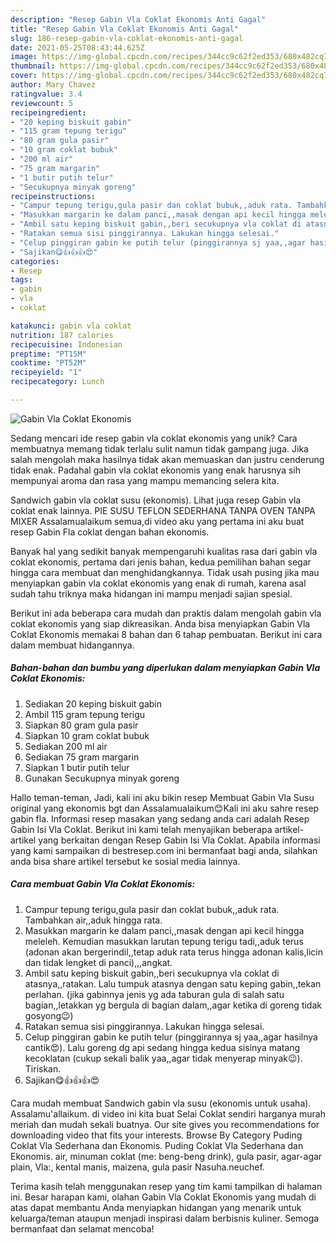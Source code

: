 ```yaml
---
description: "Resep Gabin Vla Coklat Ekonomis Anti Gagal"
title: "Resep Gabin Vla Coklat Ekonomis Anti Gagal"
slug: 186-resep-gabin-vla-coklat-ekonomis-anti-gagal
date: 2021-05-25T08:43:44.625Z
image: https://img-global.cpcdn.com/recipes/344cc9c62f2ed353/680x482cq70/gabin-vla-coklat-ekonomis-foto-resep-utama.jpg
thumbnail: https://img-global.cpcdn.com/recipes/344cc9c62f2ed353/680x482cq70/gabin-vla-coklat-ekonomis-foto-resep-utama.jpg
cover: https://img-global.cpcdn.com/recipes/344cc9c62f2ed353/680x482cq70/gabin-vla-coklat-ekonomis-foto-resep-utama.jpg
author: Mary Chavez
ratingvalue: 3.4
reviewcount: 5
recipeingredient:
- "20 keping biskuit gabin"
- "115 gram tepung terigu"
- "80 gram gula pasir"
- "10 gram coklat bubuk"
- "200 ml air"
- "75 gram margarin"
- "1 butir putih telur"
- "Secukupnya minyak goreng"
recipeinstructions:
- "Campur tepung terigu,gula pasir dan coklat bubuk,,aduk rata. Tambahkan air,,aduk hingga rata."
- "Masukkan margarin ke dalam panci,,masak dengan api kecil hingga meleleh. Kemudian masukkan larutan tepung terigu tadi,,aduk terus (adonan akan bergerindil,,tetap aduk rata terus hingga adonan kalis,licin dan tidak lengket di panci),,,angkat."
- "Ambil satu keping biskuit gabin,,beri secukupnya vla coklat di atasnya,,ratakan. Lalu tumpuk atasnya dengan satu keping gabin,,tekan perlahan. (jika gabinnya jenis yg ada taburan gula di salah satu bagian,,letakkan yg bergula di bagian dalam,,agar ketika di goreng tidak gosyong😉)"
- "Ratakan semua sisi pinggirannya. Lakukan hingga selesai."
- "Celup pinggiran gabin ke putih telur (pinggirannya sj yaa,,agar hasilnya cantik😍). Lalu goreng dg api sedang hingga kedua sisinya matang kecoklatan (cukup sekali balik yaa,,agar tidak menyerap minyak😉). Tiriskan."
- "Sajikan😋👍👍👍😍"
categories:
- Resep
tags:
- gabin
- vla
- coklat

katakunci: gabin vla coklat 
nutrition: 187 calories
recipecuisine: Indonesian
preptime: "PT15M"
cooktime: "PT52M"
recipeyield: "1"
recipecategory: Lunch

---
```



![Gabin Vla Coklat Ekonomis](https://img-global.cpcdn.com/recipes/344cc9c62f2ed353/680x482cq70/gabin-vla-coklat-ekonomis-foto-resep-utama.jpg)

Sedang mencari ide resep gabin vla coklat ekonomis yang unik? Cara membuatnya memang tidak terlalu sulit namun tidak gampang juga. Jika salah mengolah maka hasilnya tidak akan memuaskan dan justru cenderung tidak enak. Padahal gabin vla coklat ekonomis yang enak harusnya sih mempunyai aroma dan rasa yang mampu memancing selera kita.

Sandwich gabin vla coklat susu (ekonomis). Lihat juga resep Gabin vla coklat enak lainnya. PIE SUSU TEFLON SEDERHANA TANPA OVEN TANPA MIXER Assalamualaikum semua,di video aku yang pertama ini aku buat resep Gabin Fla coklat dengan bahan ekonomis.

Banyak hal yang sedikit banyak mempengaruhi kualitas rasa dari gabin vla coklat ekonomis, pertama dari jenis bahan, kedua pemilihan bahan segar hingga cara membuat dan menghidangkannya. Tidak usah pusing jika mau menyiapkan gabin vla coklat ekonomis yang enak di rumah, karena asal sudah tahu triknya maka hidangan ini mampu menjadi sajian spesial.


Berikut ini ada beberapa cara mudah dan praktis dalam mengolah gabin vla coklat ekonomis yang siap dikreasikan. Anda bisa menyiapkan Gabin Vla Coklat Ekonomis memakai 8 bahan dan 6 tahap pembuatan. Berikut ini cara dalam membuat hidangannya.

<!--inarticleads1-->

##### Bahan-bahan dan bumbu yang diperlukan dalam menyiapkan Gabin Vla Coklat Ekonomis:

1. Sediakan 20 keping biskuit gabin
1. Ambil 115 gram tepung terigu
1. Siapkan 80 gram gula pasir
1. Siapkan 10 gram coklat bubuk
1. Sediakan 200 ml air
1. Sediakan 75 gram margarin
1. Siapkan 1 butir putih telur
1. Gunakan Secukupnya minyak goreng


Hallo teman-teman, Jadi, kali ini aku bikin resep Membuat Gabin Vla Susu original yang ekonomis bgt dan Assalamualaikum😊Kali ini aku sahre resep gabin fla. Informasi resep masakan yang sedang anda cari adalah Resep Gabin Isi Vla Coklat. Berikut ini kami telah menyajikan beberapa artikel-artikel yang berkaitan dengan Resep Gabin Isi Vla Coklat. Apabila informasi yang kami sampaikan di bestresep.com ini bermanfaat bagi anda, silahkan anda bisa share artikel tersebut ke sosial media lainnya. 

<!--inarticleads2-->

##### Cara membuat Gabin Vla Coklat Ekonomis:

1. Campur tepung terigu,gula pasir dan coklat bubuk,,aduk rata. Tambahkan air,,aduk hingga rata.
1. Masukkan margarin ke dalam panci,,masak dengan api kecil hingga meleleh. Kemudian masukkan larutan tepung terigu tadi,,aduk terus (adonan akan bergerindil,,tetap aduk rata terus hingga adonan kalis,licin dan tidak lengket di panci),,,angkat.
1. Ambil satu keping biskuit gabin,,beri secukupnya vla coklat di atasnya,,ratakan. Lalu tumpuk atasnya dengan satu keping gabin,,tekan perlahan. (jika gabinnya jenis yg ada taburan gula di salah satu bagian,,letakkan yg bergula di bagian dalam,,agar ketika di goreng tidak gosyong😉)
1. Ratakan semua sisi pinggirannya. Lakukan hingga selesai.
1. Celup pinggiran gabin ke putih telur (pinggirannya sj yaa,,agar hasilnya cantik😍). Lalu goreng dg api sedang hingga kedua sisinya matang kecoklatan (cukup sekali balik yaa,,agar tidak menyerap minyak😉). Tiriskan.
1. Sajikan😋👍👍👍😍


Cara mudah membuat Sandwich gabin vla susu (ekonomis untuk usaha). Assalamu&#39;allaikum. di video ini kita buat Selai Coklat sendiri harganya murah meriah dan mudah sekali buatnya. Our site gives you recommendations for downloading video that fits your interests. Browse By Category Puding Coklat Vla Sederhana dan Ekonomis. Puding Coklat Vla Sederhana dan Ekonomis. air, minuman coklat (me: beng-beng drink), gula pasir, agar-agar plain, Vla:, kental manis, maizena, gula pasir Nasuha.neuchef. 

Terima kasih telah menggunakan resep yang tim kami tampilkan di halaman ini. Besar harapan kami, olahan Gabin Vla Coklat Ekonomis yang mudah di atas dapat membantu Anda menyiapkan hidangan yang menarik untuk keluarga/teman ataupun menjadi inspirasi dalam berbisnis kuliner. Semoga bermanfaat dan selamat mencoba!
